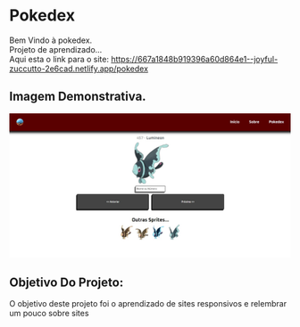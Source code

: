 # Pokedex
Bem Vindo à pokedex. <br>
Projeto de aprendizado... <br>
Aqui esta o link para o site: <a target="_blank">https://667a1848b919396a60d864e1--joyful-zuccutto-2e6cad.netlify.app/pokedex</a> <br>

## Imagem Demonstrativa.
![image](https://github.com/Gabriel-Andrade-Aleixo/Pokedex/blob/main/img/imagemLegal.jpeg)







## Objetivo Do Projeto:
O objetivo deste projeto foi o aprendizado de sites responsivos e relembrar um pouco sobre sites


